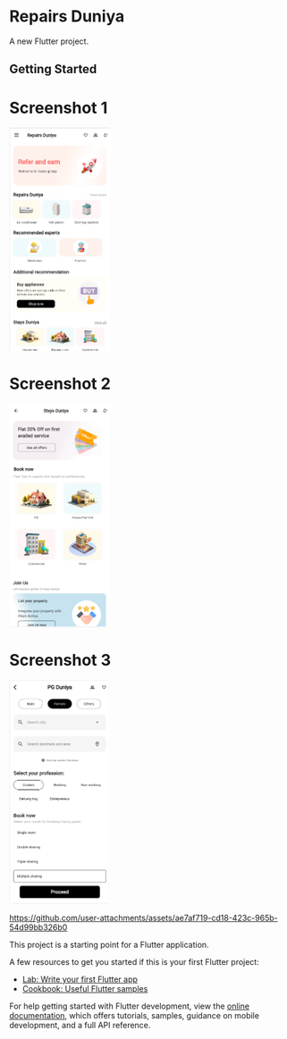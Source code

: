 # Repairs Duniya

A new Flutter project.

## Getting Started

# Screenshot 1
<img src="https://github.com/HariHara-sn/Repairs-Duniya/blob/master/repairsdunia/screenshots/sc1.png?raw=true" height="400">


# Screenshot 2
<img src="https://github.com/HariHara-sn/Repairs-Duniya/blob/master/repairsdunia/screenshots/sc2.png?raw=true" height="400">


# Screenshot 3
<img src="https://github.com/HariHara-sn/Repairs-Duniya/blob/master/repairsdunia/screenshots/sc3.png?raw=true" height="400">


https://github.com/user-attachments/assets/ae7af719-cd18-423c-965b-54d99bb326b0


This project is a starting point for a Flutter application.

A few resources to get you started if this is your first Flutter project:

- [Lab: Write your first Flutter app](https://docs.flutter.dev/get-started/codelab)
- [Cookbook: Useful Flutter samples](https://docs.flutter.dev/cookbook)

For help getting started with Flutter development, view the
[online documentation](https://docs.flutter.dev/), which offers tutorials,
samples, guidance on mobile development, and a full API reference.
